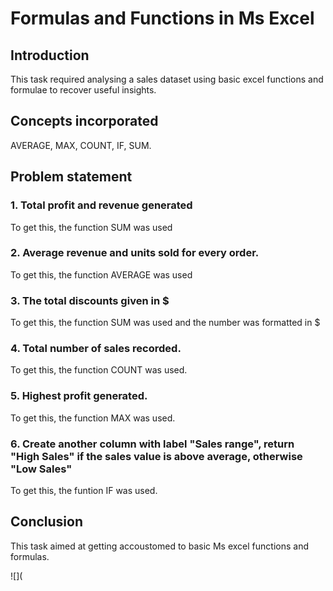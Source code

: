 # Formulas and Functions in Ms Excel

## Introduction
This task required analysing a sales dataset using basic excel functions and formulae to recover useful insights.

## Concepts incorporated 
AVERAGE, MAX, COUNT, IF, SUM.

## Problem statement
### 1. Total profit and revenue generated

To get this, the function SUM was used
   
### 2. Average revenue and units sold for every order.

To get this, the function AVERAGE was used

### 3. The total discounts given in $

To get this, the function SUM was used and the number was formatted in $

### 4. Total number of sales recorded.

To get this, the function COUNT was used.
   
### 5. Highest profit generated.

To get this, the function MAX was used.
  
### 6. Create another column with label "Sales range", return "High Sales" if the sales value is above average, otherwise "Low Sales"

To get this, the funtion IF was used.

## Conclusion
This task aimed at getting accoustomed to basic Ms excel functions and formulas.

![](



    
